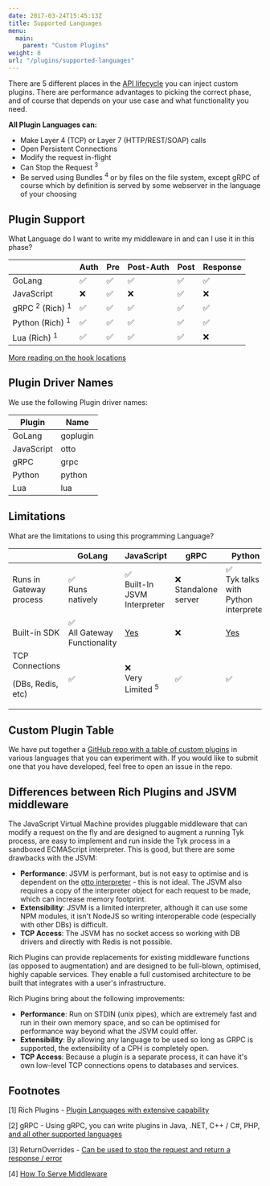 ```yaml
---
date: 2017-03-24T15:45:13Z
title: Supported Languages
menu:
  main:
    parent: "Custom Plugins"
weight: 8
url: "/plugins/supported-languages"
---
```


There are 5 different places in the [API lifecycle](/docs/concepts/middleware-execution-order/) you can inject custom plugins.  There are performance advantages to picking the correct phase, and of course that depends on your use case and what functionality you need.

**All Plugin Languages can:**

* Make Layer 4 (TCP) or Layer 7 (HTTP/REST/SOAP) calls
* Open Persistent Connections
* Modify the request in-flight
* Can Stop the Request <sup>3</sup>
* Be served using Bundles <sup>4</sup> or by files on the file system, except gRPC of course which by definition is served by some webserver in the language of your choosing

## Plugin Support
What Language do I want to write my middleware in and can I use it in this phase?

|                          | Auth   |   Pre     | Post-Auth | Post | Response   
|--------------------------|--------|-----------|-----------|------|-----------|
| GoLang                   | ✅     |✅	        |✅        |✅    |✅
| JavaScript               | ❌		 |✅	        |❌	      |✅ 	  |❌
| gRPC <sup>2</sup> (Rich) <sup>1</sup>  | ✅		 |✅	        |✅	      |✅	  |✅
| Python (Rich) <sup>1</sup>| ✅		 |✅	        |✅	      |✅	  |✅
| Lua (Rich) <sup>1</sup>   | ✅	   |✅	        |✅	      |✅	  |❌

[More reading on the hook locations](/docs/plugins/supported-languages/rich-plugins/rich-plugins-work/#coprocess-dispatcher---hooks)

## Plugin Driver Names

We use the following Plugin driver names:

| Plugin                   | Name      | 
|--------------------------|-----------|
| GoLang                   | goplugin  |
| JavaScript               | otto      |
| gRPC                     | grpc      |
| Python              		 | python    |
| Lua                      | lua	     |


## Limitations

What are the limitations to using this programming Language?

|                                   | GoLang |   JavaScript     | gRPC      | Python    |  Lua   
|-----------------------------------|--------|------------------|-----------|-----------|-----------|
| Runs in Gateway process           | ✅<br>Runs<br>natively		  |✅<br>Built-In JSVM Interpreter	              |❌<br>Standalone server	|✅<br>Tyk talks with Python interpreter	|✅
| Built-in SDK                      | ✅	<br>All Gateway Functionality  |[Yes](/docs/plugins/supported-languages/javascript-middleware/javascript-api/)	|❌	|[Yes](/docs/plugins/supported-languages/rich-plugins/python/tyk-python-api-methods/)	|❌
| TCP Connections<p>(DBs, Redis, etc)</p> | ✅ | ❌<br>Very Limited <sup>5</sup> | ✅ | ✅ | ✅ | 

## Custom Plugin Table

We have put together a [GitHub repo with a table of custom plugins](https://github.com/TykTechnologies/custom-plugins#custom-gateway-plugins) in various languages that you can experiment with. If you would like to submit one that you have developed, feel free to open an issue in the repo.

## Differences between Rich Plugins and JSVM middleware
The JavaScript Virtual Machine provides pluggable middleware that can modify a request on the fly and are designed to augment a running Tyk process, are easy to implement and run inside the Tyk process in a sandboxed ECMAScript interpreter. This is good, but there are some drawbacks with the JSVM:

*   **Performance**: JSVM is performant, but is not easy to optimise and is dependent on the [otto interpreter](https://github.com/robertkrimen/otto) - this is not ideal. The JSVM also requires a copy of the interpreter object for each request to be made, which can increase memory footprint.
*   **Extensibility**: JSVM is a limited interpreter, although it can use some NPM modules, it isn't NodeJS so writing interoperable code (especially with other DBs) is difficult.
*   **TCP Access**: The JSVM has no socket access so working with DB drivers and directly with Redis is not possible.

Rich Plugins can provide replacements for existing middleware functions (as opposed to augmentation) and are designed to be full-blown, optimised, highly capable services. They enable a full customised architecture to be built that integrates with a user's infrastructure.

Rich Plugins bring about the following improvements:

*   **Performance**: Run on STDIN (unix pipes), which are extremely fast and run in their own memory space, and so can be optimised for performance way beyond what the JSVM could offer.
*   **Extensibility**: By allowing any language to be used so long as GRPC is supported, the extensibility of a CPH is completely open.
*   **TCP Access**: Because a plugin is a separate process, it can have it's own low-level TCP connections opens to databases and services.

## Footnotes
[1] Rich Plugins - [Plugin Languages with extensive capability](/docs/plugins/supported-languages/rich-plugins/)

[2] gRPC - Using gRPC, you can write plugins in Java, .NET, C++ / C#, PHP, [and all other supported languages](https://grpc.io/docs/languages/)

[3] ReturnOverrides - [Can be used to stop the request and return a response / error](/docs/plugins/request-plugins/#return-overrides-returnoverrides)

[4] [How To Serve Middleware](/docs/plugins/how-to-serve-plugins/)
